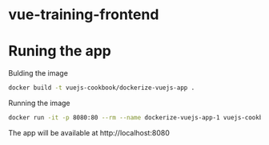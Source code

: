 # vue-training-frontend


# Runing the app

Bulding the image
```bash
docker build -t vuejs-cookbook/dockerize-vuejs-app .

```

Running the image
```bash
docker run -it -p 8080:80 --rm --name dockerize-vuejs-app-1 vuejs-cookbook/dockerize-vuejs-app

```

The app will be available at http://localhost:8080
